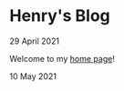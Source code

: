 # Henry's Blog
29 April 2021

Welcome to my <a href="https://henrycechen.github.io">home page</a>!

10 May 2021